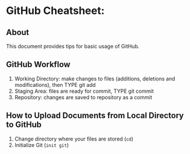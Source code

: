 # GitHub Cheatsheet: 

## About

This document provides tips for basic usage of GitHub. 

## GitHub Workflow

1. Working Directory: make changes to files (additions, deletions and modifications), then TYPE git add
2. Staging Area: files are ready for commit, TYPE git commit
3. Repository: changes are saved to repository as a commit

## How to Upload Documents from Local Directory to GitHub

1. Change directory where your files are stored (`cd`)
2. Initialize Git (`init git`)
